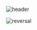 



![header](https://capsule-render.vercel.app/api?type=rect&color=gradient&height=200&section=header&text=BONJAE&fontAlignY=20&fontAlign=80&animation=fadeIn&fontSize=60)

![reversal](https://capsule-render.vercel.app/api?type=rect&text=RECT&fontAlign=30&fontSize=30&desc=Use%20theme&descAlign=60&descAlignY=50&theme=radical)
